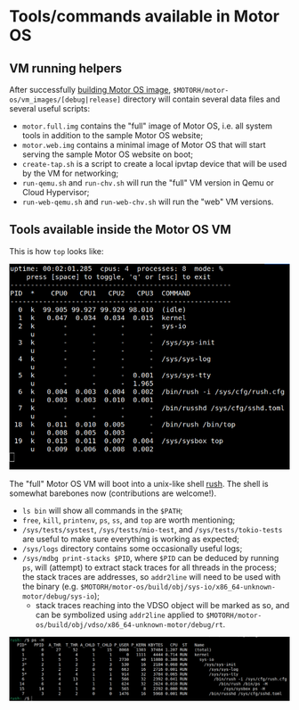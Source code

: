 # Tools/commands available in Motor OS

## VM running helpers

After successfully [building Motor OS image](./build.md),
`$MOTORH/motor-os/vm_images/[debug|release]` directory will contain several data files
and several useful scripts:

- `motor.full.img` contains the "full" image of Motor OS, i.e. all system tools in
  addition to the sample Motor OS website;
- `motor.web.img` contains a minimal image of Motor OS that will start serving the
  sample Motor OS website on boot;
- `create-tap.sh` is a script to create a local ipvtap device that will be used
  by the VM for networking;
- `run-qemu.sh` and `run-chv.sh` will run the "full" VM version in Qemu or Cloud Hypervisor;
- `run-web-qemu.sh` and `run-web-chv.sh` will run the "web" VM versions.

## Tools available inside the Motor OS VM

This is how `top` looks like:

![top](top.png)

The "full" Motor OS VM will boot into a unix-like shell [rush](https://github.com/moturus/rush).
The shell is somewhat barebones now (contributions are welcome!).

- `ls bin` will show all commands in the `$PATH`;
- `free`, `kill`, `printenv`, `ps`, `ss`, and `top` are worth mentioning;
- `/sys/tests/systest`, `/sys/tests/mio-test`, and `/sys/tests/tokio-tests` are useful
  to make sure everything is working as expected;
- `/sys/logs` directory contains some occasionally useful logs;
- `/sys/mdbg print-stacks $PID`, where `$PID` can be deduced by running `ps`, will
  (attempt) to extract stack traces for all threads in the process; the stack traces
  are addresses, so `addr2line` will need to be used with the binary
  (e.g. `$MOTORH/motor-os/build/obj/sys-io/x86_64-unknown-motor/debug/sys-io`);
  - stack traces reaching into the VDSO object will be marked as so, and can be symbolized
  using `addr2line` applied to `$MOTORH/motor-os/build/obj/vdso/x86_64-unknown-motor/debug/rt`.

![ps -H](ps.png)
